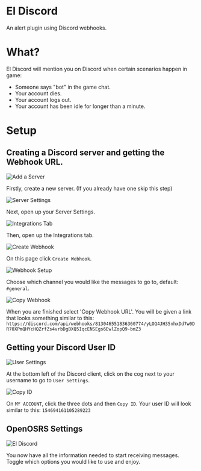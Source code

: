 # El Discord
An alert plugin using Discord webhooks.

# What?

El Discord will mention you on Discord when certain scenarios happen in game:
* Someone says "bot" in the game chat.
* Your account dies.
* Your account logs out.
* Your account has been idle for longer than a minute.

# Setup

## Creating a Discord server and getting the Webhook URL.
![Add a Server](https://cdn.discordapp.com/attachments/782635296030064660/813045867313496124/unknown.png)

Firstly, create a new server. (If you already have one skip this step)

![Server Settings](https://cdn.discordapp.com/attachments/782635296030064660/813046287238692874/unknown.png)

Next, open up your Server Settings.

![Integrations Tab](https://cdn.discordapp.com/attachments/782635296030064660/813046480759423036/unknown.png)

Then, open up the Integrations tab.

![Create Webhook](https://cdn.discordapp.com/attachments/782635296030064660/813046533024514048/unknown.png)

On this page click `Create Webhook`.

![Webhook Setup](https://cdn.discordapp.com/attachments/782635296030064660/813046621516202024/unknown.png)

Choose which channel you would like the messages to go to, default: `#general`.

![Copy Webhook](https://cdn.discordapp.com/attachments/782635296030064660/813046707436388362/unknown.png)

When you are finished select 'Copy Webhook URL'. You will be given a link that looks something similar to this:
`https://discord.com/api/webhooks/813046551836360774/yLOQ4JH35nhxDd7w0DR70XPmQHYcHQZrfZs4vrbDgBXQ5IqcENSEgs6EwlZopQ9-bmZ3`

## Getting your Discord User ID

![User Settings](https://cdn.discordapp.com/attachments/782635296030064660/813046882490253382/unknown.png)

At the bottom left of the Discord client, click on the cog next to your username to go to `User Settings`.

![Copy ID](https://cdn.discordapp.com/attachments/782635296030064660/813046919320436746/unknown.png)

On `MY ACCOUNT`, click the three dots and then `Copy ID`. Your user ID will look similar to this:
`154694161105289223`

## OpenOSRS Settings

![El Discord](https://cdn.discordapp.com/attachments/782635296030064660/813048690184552518/unknown.png)

You now have all the information needed to start receiving messages.
Toggle which options you would like to use and enjoy.